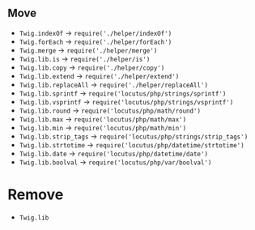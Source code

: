 ## Move 
- `Twig.indexOf` -> `require('./helper/indexOf')`
- `Twig.forEach` -> `require('./helper/forEach')`
- `Twig.merge` -> `require('./helper/merge')`
- `Twig.lib.is` -> `require('./helper/is')`
- `Twig.lib.copy` -> `require('./helper/copy')`
- `Twig.lib.extend` -> `require('./helper/extend')`
- `Twig.lib.replaceAll` -> `require('./helper/replaceAll')`
- `Twig.lib.sprintf` -> `require('locutus/php/strings/sprintf')`
- `Twig.lib.vsprintf` -> `require('locutus/php/strings/vsprintf')`
- `Twig.lib.round` -> `require('locutus/php/math/round')`
- `Twig.lib.max` -> `require('locutus/php/math/max')`
- `Twig.lib.min` -> `require('locutus/php/math/min')`
- `Twig.lib.strip_tags` -> `require('locutus/php/strings/strip_tags')`
- `Twig.lib.strtotime` -> `require('locutus/php/datetime/strtotime')`
- `Twig.lib.date` -> `require('locutus/php/datetime/date')`
- `Twig.lib.boolval` -> `require('locutus/php/var/boolval')`

# Remove
- `Twig.lib`